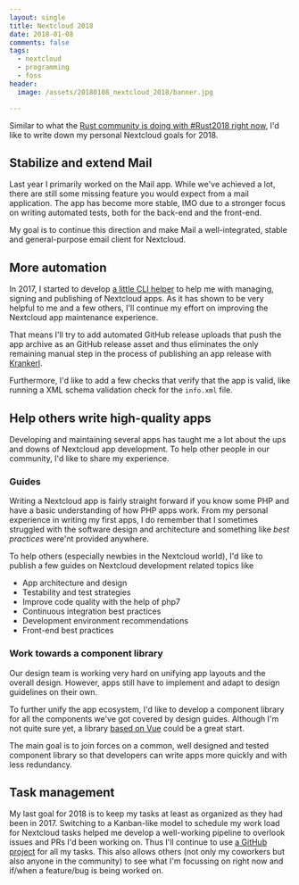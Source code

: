 ```yaml
---
layout: single
title: Nextcloud 2018
date: 2018-01-08
comments: false
tags:
  - nextcloud
  - programming
  - foss
header:
  image: /assets/20180108_nextcloud_2018/banner.jpg

---
```


Similar to what the [Rust community is doing with #Rust2018 right
now](https://twitter.com/search?q=%23Rust2018),
I'd like to write down my personal Nextcloud goals for 2018.

## Stabilize and extend Mail

Last year I primarily worked on the Mail app. While we've achieved a lot, there are still
some missing feature you would expect from a mail application. The app has become more
stable, IMO due to a stronger focus on writing automated tests, both for the back-end and the
front-end.

My goal is to continue this direction and make Mail a well-integrated, stable and
general-purpose email client for Nextcloud.

## More automation

In 2017, I started to develop [a little CLI helper](/2017/11/28/krankerl-nextcloud-app-mgmt.html)
to help me with managing, signing and publishing of Nextcloud apps. As it has shown
to be very helpful to me and a few others, I'll continue my effort on improving the
Nextcloud app maintenance experience.

That means I'll try to add automated GitHub release uploads that push the app archive as an
GitHub release asset and thus eliminates the only remaining manual step in the process of publishing
an app release with [Krankerl](/2017/11/28/krankerl-nextcloud-app-mgmt.html).

Furthermore, I'd like to add a few checks that verify that the app is valid, like running a XML
schema validation check for the `info.xml` file.

## Help others write high-quality apps

Developing and maintaining several apps has taught me a lot about the ups and downs of Nextcloud
app development. To help other people in our community, I'd like to share my experience.

### Guides

Writing a Nextcloud app is fairly straight forward if you know some PHP and have a basic
understanding of how PHP apps work. From my personal experience in writing my first apps,
I do remember that I sometimes struggled with the software design and architecture and
something like *best practices* were'nt provided anywhere.

To help others (especially newbies in the Nextcloud world), I'd like to publish a few
guides on Nextcloud development related topics like

* App architecture and design
* Testability and test strategies
* Improve code quality with the help of php7
* Continuous integration best practices
* Development environment recommendations
* Front-end best practices

### Work towards a component library

Our design team is working very hard on unifying app layouts and the overall design.
However, apps still have to implement and adapt to design guidelines on their own.

To further unify the app ecosystem, I'd like to develop a component library for all
the components we've got covered by design guides. Although I'm not quite sure yet,
a library [based on Vue](https://github.com/christophwurst/nextcloud_vue)
could be a great start.

The main goal is to join forces on a common, well designed and tested component
library so that developers can write apps more quickly and with less redundancy.

## Task management

My last goal for 2018 is to keep my tasks at least as organized as they had been
in 2017. Switching to a Kanban-like model to schedule my work load for Nextcloud
tasks helped me develop a well-working pipeline to overlook issues and PRs
I'd been working on. Thus I'll continue to use [a GitHub project](https://github.com/orgs/nextcloud/projects/4)
for all my tasks. This also allows others (not only my coworkers but also anyone
in the community) to see what I'm focussing on right now and if/when a feature/bug
is being worked on.
